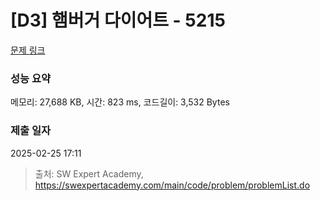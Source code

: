 # [D3] 햄버거 다이어트 - 5215 

[문제 링크](https://swexpertacademy.com/main/code/problem/problemDetail.do?contestProbId=AWT-lPB6dHUDFAVT) 

### 성능 요약

메모리: 27,688 KB, 시간: 823 ms, 코드길이: 3,532 Bytes

### 제출 일자

2025-02-25 17:11



> 출처: SW Expert Academy, https://swexpertacademy.com/main/code/problem/problemList.do